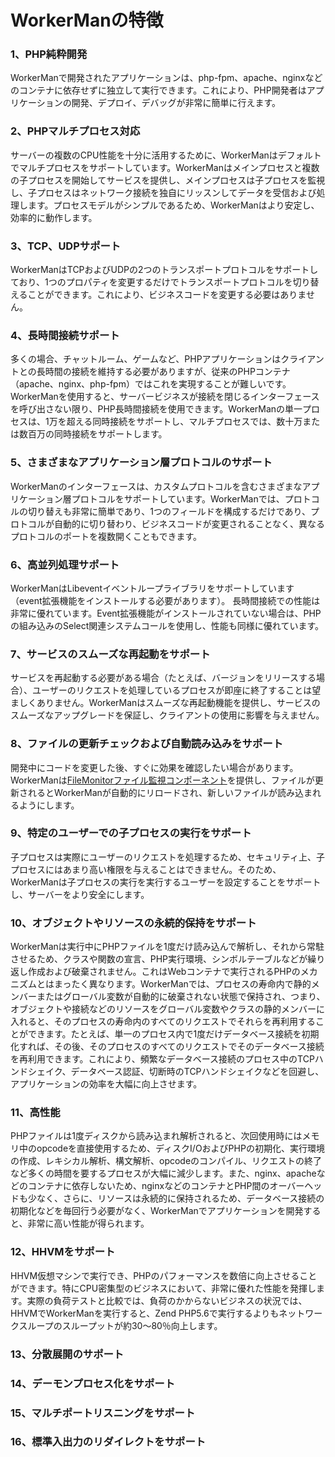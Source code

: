 # WorkerManの特徴

### 1、PHP純粋開発
WorkerManで開発されたアプリケーションは、php-fpm、apache、nginxなどのコンテナに依存せずに独立して実行できます。これにより、PHP開発者はアプリケーションの開発、デプロイ、デバッグが非常に簡単に行えます。

### 2、PHPマルチプロセス対応
サーバーの複数のCPU性能を十分に活用するために、WorkerManはデフォルトでマルチプロセスをサポートしています。WorkerManはメインプロセスと複数の子プロセスを開始してサービスを提供し、メインプロセスは子プロセスを監視し、子プロセスはネットワーク接続を独自にリッスンしてデータを受信および処理します。プロセスモデルがシンプルであるため、WorkerManはより安定し、効率的に動作します。

### 3、TCP、UDPサポート
WorkerManはTCPおよびUDPの2つのトランスポートプロトコルをサポートしており、1つのプロパティを変更するだけでトランスポートプロトコルを切り替えることができます。これにより、ビジネスコードを変更する必要はありません。

### 4、長時間接続サポート
多くの場合、チャットルーム、ゲームなど、PHPアプリケーションはクライアントとの長時間の接続を維持する必要がありますが、従来のPHPコンテナ（apache、nginx、php-fpm）ではこれを実現することが難しいです。WorkerManを使用すると、サーバービジネスが接続を閉じるインターフェースを呼び出さない限り、PHP長時間接続を使用できます。WorkerManの単一プロセスは、1万を超える同時接続をサポートし、マルチプロセスでは、数十万または数百万の同時接続をサポートします。

### 5、さまざまなアプリケーション層プロトコルのサポート
WorkerManのインターフェースは、カスタムプロトコルを含むさまざまなアプリケーション層プロトコルをサポートしています。WorkerManでは、プロトコルの切り替えも非常に簡単であり、1つのフィールドを構成するだけであり、プロトコルが自動的に切り替わり、ビジネスコードが変更されることなく、異なるプロトコルのポートを複数開くこともできます。

### 6、高並列処理サポート
WorkerManはLibeventイベントループライブラリをサポートしています（event拡張機能をインストールする必要があります）。 長時間接続での性能は非常に優れています。Event拡張機能がインストールされていない場合は、PHPの組み込みのSelect関連システムコールを使用し、性能も同様に優れています。

### 7、サービスのスムーズな再起動をサポート
サービスを再起動する必要がある場合（たとえば、バージョンをリリースする場合）、ユーザーのリクエストを処理しているプロセスが即座に終了することは望ましくありません。WorkerManはスムーズな再起動機能を提供し、サービスのスムーズなアップグレードを保証し、クライアントの使用に影響を与えません。

### 8、ファイルの更新チェックおよび自動読み込みをサポート
開発中にコードを変更した後、すぐに効果を確認したい場合があります。WorkerManは[FileMonitorファイル監視コンポーネント](../components/file-monitor.md)を提供し、ファイルが更新されるとWorkerManが自動的にリロードされ、新しいファイルが読み込まれるようにします。

### 9、特定のユーザーでの子プロセスの実行をサポート
子プロセスは実際にユーザーのリクエストを処理するため、セキュリティ上、子プロセスにはあまり高い権限を与えることはできません。そのため、WorkerManは子プロセスの実行を実行するユーザーを設定することをサポートし、サーバーをより安全にします。

### 10、オブジェクトやリソースの永続的保持をサポート
WorkerManは実行中にPHPファイルを1度だけ読み込んで解析し、それから常駐させるため、クラスや関数の宣言、PHP実行環境、シンボルテーブルなどが繰り返し作成および破棄されません。これはWebコンテナで実行されるPHPのメカニズムとはまったく異なります。WorkerManでは、プロセスの寿命内で静的メンバーまたはグローバル変数が自動的に破棄されない状態で保持され、つまり、オブジェクトや接続などのリソースをグローバル変数やクラスの静的メンバーに入れると、そのプロセスの寿命内のすべてのリクエストでそれらを再利用することができます。たとえば、単一のプロセス内で1度だけデータベース接続を初期化すれば、その後、そのプロセスのすべてのリクエストでそのデータベース接続を再利用できます。これにより、頻繁なデータベース接続のプロセス中のTCPハンドシェイク、データベース認証、切断時のTCPハンドシェイクなどを回避し、アプリケーションの効率を大幅に向上させます。

### 11、高性能
PHPファイルは1度ディスクから読み込まれ解析されると、次回使用時にはメモリ中のopcodeを直接使用するため、ディスクI/OおよびPHPの初期化、実行環境の作成、レキシカル解析、構文解析、opcodeのコンパイル、リクエストの終了など多くの時間を要するプロセスが大幅に減少します。また、nginx、apacheなどのコンテナに依存しないため、nginxなどのコンテナとPHP間のオーバーヘッドも少なく、さらに、リソースは永続的に保持されるため、データベース接続の初期化などを毎回行う必要がなく、WorkerManでアプリケーションを開発すると、非常に高い性能が得られます。

### 12、HHVMをサポート
HHVM仮想マシンで実行でき、PHPのパフォーマンスを数倍に向上させることができます。特にCPU密集型のビジネスにおいて、非常に優れた性能を発揮します。実際の負荷テストと比較では、負荷のかからないビジネスの状況では、HHVMでWorkerManを実行すると、Zend PHP5.6で実行するよりもネットワークスループのスループットが約30〜80％向上します。

### 13、分散展開のサポート

### 14、デーモンプロセス化をサポート

### 15、マルチポートリスニングをサポート

### 16、標準入出力のリダイレクトをサポート
